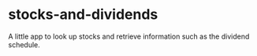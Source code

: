 # stocks-and-dividends
A little app to look up stocks and retrieve information such as the dividend schedule.
